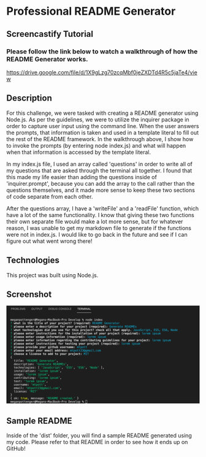 # Professional README Generator

## Screencastify Tutorial
### Please follow the link below to watch a walkthrough of how the README Generator works.
https://drive.google.com/file/d/1X9gLzg70zcqMbf0jeZXDTd4R5c5jaTe4/view

## Description
For this challenge, we were tasked with creating a README generator using Node.js. As per the guidelines, we were to utilize the inquirer package in order to capture user input using the command line. When the user answers the prompts, that information is taken and used in a template literal to fill out the rest of the README framework. In the walkthrough above, I show how to invoke the prompts (by entering node index.js) and what will happen when that information is accessed by the template literal.

In my index.js file, I used an array called 'questions' in order to write all of my questions that are asked through the terminal all together. I found that this made my life easier than adding the questions inside of 'inquirer.prompt', because you can add the array to the call rather than the questions themselves, and it made more sense to keep these two sections of code separate from each other. 

After the questions array, I have a 'writeFile' and a 'readFile' function, which have a lot of the same functionality. I know that giving these two functions their own separate file would make a lot more sense, but for whatever reason, I was unable to get my markdown file to generate if the functions were not in index.js. I would like to go back in the future and see if I can figure out what went wrong there!

## Technologies
This project was built using Node.js.

## Screenshot
![inquirer-walkthrough](./images/inquirer-terminal-example.png)

## Sample README
Inside of the 'dist' folder, you will find a sample README generated using my code. Please refer to that README in order to see how it ends up on GitHub!